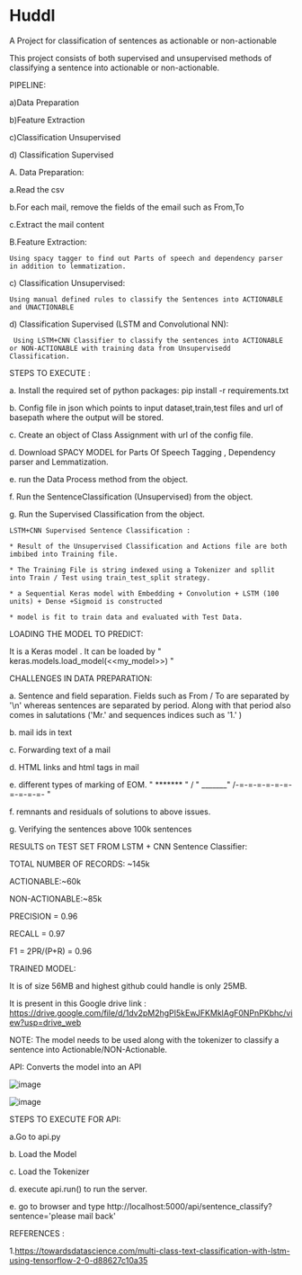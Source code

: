 # Huddl
A Project for classification of sentences as actionable or non-actionable

This project consists of both supervised and unsupervised methods of classifying a sentence into actionable or non-actionable.

PIPELINE:

a)Data Preparation 

b)Feature Extraction 

c)Classification Unsupervised

d) Classification Supervised

A. Data Preparation:

   a.Read the csv
   
   b.For each mail, remove the fields of the email such as From,To
   
   c.Extract the mail content 
   
B.Feature Extraction:
    
    Using spacy tagger to find out Parts of speech and dependency parser in addition to lemmatization.

c) Classification Unsupervised:
    
    Using manual defined rules to classify the Sentences into ACTIONABLE and UNACTIONABLE
 
 d) Classification Supervised (LSTM and Convolutional NN):
     
     Using LSTM+CNN Classifier to classify the sentences into ACTIONABLE or NON-ACTIONABLE with training data from Unsupervisedd Classification.
     
STEPS TO EXECUTE : 

a. Install the required set of python packages: pip install -r requirements.txt  

b. Config file in json which points to input dataset,train,test files and url of basepath where the output will be stored.

c. Create an object of Class Assignment with url of the config file.

d. Download SPACY MODEL for Parts Of Speech Tagging , Dependency parser and Lemmatization.

e. run the Data Process method from the object.

f. Run the SentenceClassification (Unsupervised) from the object.

g. Run the Supervised Classification from the object.

    LSTM+CNN Supervised Sentence Classification :
    
    * Result of the Unsupervised Classification and Actions file are both imbibed into Training file.
    
    * The Training File is string indexed using a Tokenizer and spllit into Train / Test using train_test_split strategy.
    
    * a Sequential Keras model with Embedding + Convolution + LSTM (100 units) + Dense +Sigmoid is constructed 
    
    * model is fit to train data and evaluated with Test Data.
    
LOADING THE MODEL TO PREDICT:

It is a Keras model . It can be loaded by " keras.models.load_model(<<my_model>>) "


CHALLENGES IN DATA PREPARATION:  

   a. Sentence and field separation. Fields such as From / To are separated by '\n' whereas sentences are separated by period. Along with that period also comes in salutations ('Mr.' and  sequences indices such as '1.' )
   
   b. mail ids in text
   
   c. Forwarding text of a mail
   
   d. HTML links and html tags in mail
   
   e.  different types of marking of EOM. " ******* " / " _______" /-=-=-=-=-=-=-=-=-=-=- "
   
   f. remnants and residuals of solutions to above issues.
   
   g. Verifying the sentences above 100k sentences
 

RESULTS on TEST SET FROM LSTM + CNN Sentence Classifier:

TOTAL NUMBER OF RECORDS: ~145k  

ACTIONABLE:~60k         

NON-ACTIONABLE:~85k

PRECISION = 0.96

RECALL = 0.97  

F1 = 2PR/(P+R) = 0.96

TRAINED MODEL: 

It is of size 56MB and highest github could handle is only 25MB. 

It is present in this Google drive link : https://drive.google.com/file/d/1dv2pM2hgPI5kEwJFKMklAgF0NPnPKbhc/view?usp=drive_web

NOTE: The model needs to be used along with the tokenizer to classify a sentence into Actionable/NON-Actionable.     


API: Converts the model into an API

![image](https://user-images.githubusercontent.com/1144567/87305515-41bb8100-c534-11ea-8e2f-931a974d544c.png)

![image](https://user-images.githubusercontent.com/1144567/87305806-b2fb3400-c534-11ea-972c-8a0bcb550d52.png)

STEPS TO EXECUTE FOR API:

a.Go to api.py

b. Load the Model 

c. Load the Tokenizer

d. execute api.run() to run the server.

e.  go to browser and type http://localhost:5000/api/sentence_classify?sentence='please mail back'           

REFERENCES :
         
1.https://towardsdatascience.com/multi-class-text-classification-with-lstm-using-tensorflow-2-0-d88627c10a35
